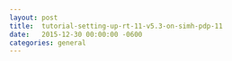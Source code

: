 ```yaml
---
layout:	post
title:	tutorial-setting-up-rt-11-v5.3-on-simh-pdp-11
date:	2015-12-30 00:00:00 -0600
categories:	general
---
```


